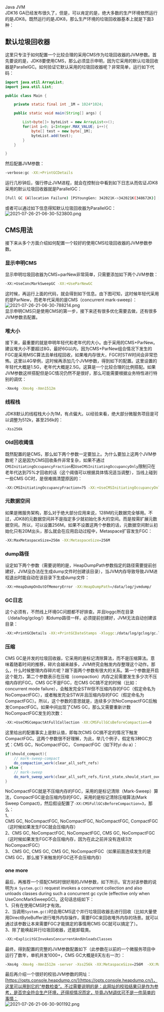 Java JVM <br />JDK16 GA已经发布很久了，但是，可以肯定的是，绝大多数的生产环境依然运行的是JDK8。既然运行的是JDK8，那么生产环境的垃圾回收器基本上就是下面3种：
<a name="XM6dt"></a>
## 默认垃圾回收器
这里只专注于如何配置一个比较合理的采用CMS作为垃圾回收器的JVM参数。首先要说的是，JDK8要使用CMS，那么必须显示申明，因为它采用的默认垃圾回收器是ParallelGC。如何验证它默认采用的垃圾回收器呢？非常简单，运行如下代码：
```java
import java.util.ArrayList;
import java.util.List;

public class Main {

    private static final int _1M = 1024*1024;

    public static void main(String[] args) {

        List<byte[]> byteList = new ArrayList<>();
        for(int i=0; i<Integer.MAX_VALUE; i++){
            byte[] test = new byte[_1M];
            byteList.add(test);
        }
    }

}
```
然后配置JVM参数：
```bash
-verbose:gc -XX:+PrintGCDetails
```
运行几秒钟后，强行停止JVM进程，就会在控制台中看到如下日志从而佐证JDK8采用的默认垃圾回收器就是ParallelGC：
```bash
[Full GC (Allocation Failure) [PSYoungGen: 342021K->342021K(348672K)] [ParOldGen: 1397423K->1397406K(1398272K)] 1739445K->1739427K(1746944K), [Metaspace: 3357K->3357K(1056768K)], 0.1902415 secs] [Times: user=0.26 sys=0.01, real=0.19 secs] 
```
或者可以通过如下信息得知默认垃圾回收器为ParallelGC：<br />![2021-07-26-21-06-30-523800.png](https://cdn.nlark.com/yuque/0/2021/png/396745/1627305110539-d5ae0497-c26c-45f0-8b03-83c779f74081.png#clientId=u941c0d4b-4c93-4&from=ui&id=u04be305b&originHeight=241&originWidth=1080&originalType=binary&ratio=1&size=31552&status=done&style=none&taskId=u2ac5610d-70ef-43ef-b2c4-451933c4241)
<a name="QFXaS"></a>
## CMS用法
接下来从多个方面介绍如何配置一个较好的使用CMS垃圾回收器的JVM参数参数。
<a name="IDcdq"></a>
### 显示申明CMS
显示申明垃圾回收器为CMS+parNew非常简单，只需要添加如下两个JVM参数：
```bash
-XX:+UseConcMarkSweepGC -XX:+UseParNewGC
```
这时候，再运行上面的代码，就会得到如下信息。由下图可知，这时候年轻代采用的是ParNew，而老年代采用的是CMS（concurrent mark-sweep）：<br />![2021-07-26-21-06-30-788214.png](https://cdn.nlark.com/yuque/0/2021/png/396745/1627305117922-4a1be29b-8d97-4c27-aadc-835f4fffde9e.png#clientId=u941c0d4b-4c93-4&from=ui&id=uf9e35795&originHeight=175&originWidth=1080&originalType=binary&ratio=1&size=18809&status=done&style=none&taskId=u5e7a2506-b275-444f-8efe-1e26a0854f1)<br />显示申明CMS只是使用CMS的第一步，接下来还有很多优化需要去做，还有很多JVM参数去配置。
<a name="OOE55"></a>
### 堆大小
接下来，最重要的就是申明年轻代和老年代的大小。由于采用的CMS+ParNew。建议堆大小不要超过8G，最好6G以内，因为CMS+ParNew组合情况下发生的FGC是采用MSC算法且单线程回收，如果堆内存很大，FGC时STW时间会非常恐怖。这里以4G举例，这时候再添加几个JVM参数，得到如下的配置。这里设置的年轻代大概是1.5G，老年代大概是2.5G。这算是一个比较合理的比例搭配。如果JVM参数这样搭配但是GC情况仍然不是很好，那么可能需要根据业务特性进行特别的调优：
```bash
-Xmx4g -Xms4g -Xmn1512m
```
<a name="Q4tZZ"></a>
### 线程栈
JDK8默认的线程栈大小为1M，有点偏大。以经验来看，绝大部分微服务项目是可以调整为512k，甚至256k的：
```bash
-Xss256k
```
<a name="cuyLJ"></a>
### Old回收阈值
既然配置的是CMS，那么如下两个参数一定要加上。为什么要加上这两个JVM参数呢？这是因为CMS回收条件非常复杂，如果不通过`CMSInitiatingOccupancyFraction`和`UseCMSInitiatingOccupancyOnly`限制只在老年代达到75%才回收的话（这个阈值可以根据具体情况适当调整），当线上碰到一些CMS GC时，是很难搞清楚原因的：
```bash
-XX:CMSInitiatingOccupancyFraction=75 -XX:+UseCMSInitiatingOccupancyOnly 
```
<a name="L00VM"></a>
### 元数据空间
如果是微服务架构，那么对于绝大部分应用来说，128M的元数据完全够用。不过，JDK8的元数据空间并不是指定多少就初始化多大的空间。而是按需扩展元数据空间。所以，可以设置256M。如果不设置这两个参数的话，元数据空间默认初始化只有20M出头，那么就会在应用启动过程中，Metaspace扩容发生FGC：
```bash
-XX:MaxMetaspaceSize=256m -XX:MetaspaceSize=256M
```
<a name="QcHdk"></a>
### dump路径
设定如下两个参数（需要说明的是，HeapDumpPath参数指定的路径需要提前创建好，JVM没办法在生成dump文件时创建该目录），当JVM内存导致导致JVM进程退出时能自动在该目录下生成dump文件：
```bash
-XX:+HeapDumpOnOutOfMemoryError -XX:HeapDumpPath=/data/log/jvmdump/
```
<a name="hQ5VY"></a>
### GC日志
这个必须有，不然线上环境GC问题都不好排查。并且loggc所在目录（/data/log/gclog/）和dump路径一样，必须提前创建好，JVM无法自动创建该目录：
```bash
-XX:+PrintGCDetails -XX:+PrintGCDateStamps -Xloggc:/data/log/gclog/gc.log
```
<a name="jRWsT"></a>
### 压缩
CMS GC是并发的垃圾回收器，它采用的是标记清除算法，而不是压缩算法。意味着随着时间的推移，碎片会越来越多，JVM终究会触发内存整理这个动作。那么，什么时候整理内存碎片呢？跟下面两个参数有很大的关系。第一个参数是开启这个能力，第二个参数表示在压缩（compaction）内存之前需要发生多少次不压缩内存的FGC。CMS GC不是FGC，在CMS GC搞不定的时候（比如：concurrent mode failure），会触发完全STW但不压缩内存的FGC（假定命名为NoCompactFGC），或者触发完全STW并且压缩内存的FGC（假定命名为CompactFGC）。所以，这个参数的意思就是，连续多少次NoCompactFGC后触发CompactFGC。如果中间出现了CMS GC，那么又需要重新计数NoCompactFGC发生的次数：
```bash
-XX:+UseCMSCompactAtFullCollection -XX:CMSFullGCsBeforeCompaction=0
```
这里给出的配置事实上是默认值，即每次CMS GC搞不定的情况下触发CompactFGC。这两个参数很不好理解，为此，举几个例子，假定有3种GC方式：CMS GC，NoCompactFGC， CompactFGC（如下时yi du a）：
```java
if(should_compact){
    // mark-sweep-compact
    do_compaction_work(clear_all_soft_refs) 
} else {   
    // mark-sweep
    do_mark_sweep_work(clear_all_soft_refs,first_state,should_start_over);
}
```
NoCompactFGC就是不压缩内存的FGC，采用的是标记清除（Mark-Sweep）算法，CompactFGC是会压缩内存的FGC，采用的是标记清除压缩算法(Mark Sweep Compact)，然后假设配置了`-XX:CMSFullGCsBeforeCompaction=3`，那么：<br />1、CMS GC, NoCompactFGC, NoCompactFGC, NoCompactFGC, CompactFGC（这时候如果发生FGC就会压缩内存）<br />2、CMS GC, NoCompactFGC, NoCompactFGC, CMS GC, NoCompactFGC（这时候如果发生FGC不会压缩内存，因为在此之前并没有连续3次NoCompactFGC）<br />3、CMS GC, CMS GC, CMS GC, NoCompactFGC（如果前面连续发生的是CMS GC，那么接下来触发的FGC还不会压缩内存）
<a name="SCH5t"></a>
### one more
最后，再推荐一个搭配CMS时很好用的JVM参数，如下所示。官方对该参数的说明为:`A System.gc()` request invokes a concurrent collection and also unloads classes during such a concurrent gc cycle (effective only when UseConcMarkSweepGC)。这句话总结如下：<br />1、只有在使用CMS时才有效。<br />2、当调用`System.gc()`时会用CMS这个并行垃圾回收器去进行回收（比如大量使用DirectByteBuffer进行堆外内存操作，需要FGC来回收堆外内存的场景。就可以通过该参数让本来需要FGC才能搞定的事情用CMS GC就可以搞定了）。<br />3、除了能唤起并行垃圾回收器，还能卸载类。
```bash
-XX:+ExplicitGCInvokesConcurrentAndUnloadsClasses
```
最终，得到配置的完整的JVM参数配置如下（此参数在以前的一个微服务项目中运行了数年，单机并发1000+，CMS GC大概是8天左右一次）：
```bash
-Xms4g -Xmx4g -Xmn1512m -server -Xss256k -XX:MetaspaceSize=256M  -XX:MaxMetaspaceSize=256m -XX:+PrintGCDetails -XX:+PrintGCDateStamps -Xloggc:/data/log/gclog/gc.log -XX:+HeapDumpOnOutOfMemoryError -XX:HeapDumpPath=/data/log/jvmdump/ -XX:+UseConcMarkSweepGC -XX:+UseParNewGC  -XX:CMSInitiatingOccupancyFraction=75 -XX:+UseCMSInitiatingOccupancyOnly -XX:+UseCMSCompactAtFullCollection -XX:CMSFullGCsBeforeCompaction=0 -XX:+CMSClassUnloadingEnabled -XX:+TieredCompilation  -XX:+ExplicitGCInvokesConcurrentAndUnloadsClasses
```
最后再介绍一个很好的校验JVM参数的网址：[https://opts.console.heapdump.cn/](https://opts.console.heapdump.cn/)，这里可以用到它的“参数检查”。不过需要说明的是：此网址的校验结果只是作为参考，是否完全符合生产环境，还得视情况而定，毕竟JVM调优可不是一件简单的事情：<br />![2021-07-26-21-06-30-901192.png](https://cdn.nlark.com/yuque/0/2021/png/396745/1627305130312-d0badce5-62bc-4c52-b3af-e3cf5257c768.png#clientId=u941c0d4b-4c93-4&from=ui&id=ubbee648e&originHeight=351&originWidth=1080&originalType=binary&ratio=1&size=101469&status=done&style=none&taskId=ubaa6cc3b-a430-4507-b4b4-36dc254e49b)
